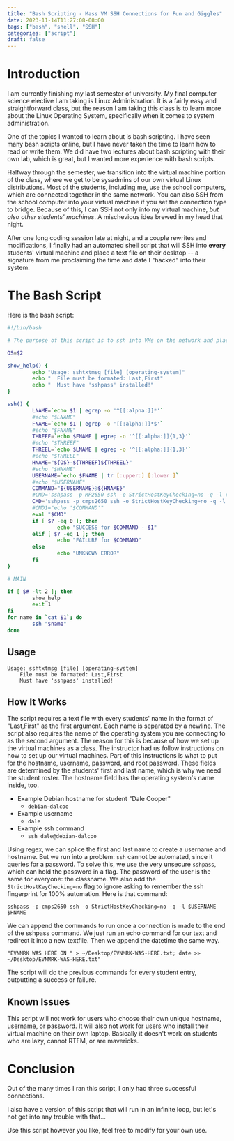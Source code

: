 ```yaml
---
title: "Bash Scripting - Mass VM SSH Connections for Fun and Giggles"
date: 2023-11-14T11:27:08-08:00
tags: ["bash", "shell", "SSH"]
categories: ["script"]
draft: false
---
```


# Introduction

I am currently finishing my last semester of university. My final
computer science elective I am taking is Linux Administration.
It is a fairly easy and straightforward class, but the reason I am taking
this class is to learn more about the Linux Operating System, specifically
when it comes to system administration.

One of the topics I wanted to learn about is bash scripting. I have seen many
bash scripts online, but I have never taken the time to learn how to read or
write them. We did have two lectures about bash scripting with their own lab,
which is great, but I wanted more experience with bash scripts.

Halfway through the semester, we transition into the virtual machine portion
of the class, where we get to be sysadmins of our own virtual Linux
distributions. Most of the students, including me, use the school computers,
which are connected together in the same network. You can also SSH from the
school computer into your virtual machine if you set the connection type to
bridge. Because of this, I can SSH not only into my virtual machine, *but also
other students' machines*. A mischevious idea brewed in my head that night.

After one long coding session late at night, and a couple rewrites and
modifications, I finally had an automated shell script that will SSH into
**every** students' virtual machine and place a text file on their desktop --
a signature from me proclaiming the time and date I "hacked" into their system.

# The Bash Script

Here is the bash script:

```bash
#!/bin/bash

# The purpose of this script is to ssh into VMs on the network and place a harmless text file on their desktop

OS=$2

show_help() {
        echo "Usage: sshtxtmsg [file] [operating-system]"
        echo "  File must be formated: Last,First"
        echo "  Must have 'sshpass' installed!"
}

ssh() {
        LNAME=`echo $1 | egrep -o '^[[:alpha:]]*'`
        #echo "$LNAME"
        FNAME=`echo $1 | egrep -o '[[:alpha:]]*$'`
        #echo "$FNAME"
        THREEF=`echo $FNAME | egrep -o '^[[:alpha:]]{1,3}'`
        #echo "$THREEF"
        THREEL=`echo $LNAME | egrep -o '^[[:alpha:]]{1,3}'`
        #echo "$THREEL"
        HNAME="${OS}-${THREEF}${THREEL}"
        #echo "$HNAME"
        USERNAME=`echo $FNAME | tr [:upper:] [:lower:]`
        #echo "$USERNAME"
        COMMAND="${USERNAME}@${HNAME}"
        #CMD='sshpass -p MP2650 ssh -o StrictHostKeyChecking=no -q -l root $HNAME "echo "EVNMRK WAS HERE ON " > ~/Desktop/EVNMRK-WAS-HERE.txt; date >> ~/Desktop/EVNMRK-WAS-HERE.txt"'
        CMD='sshpass -p cmps2650 ssh -o StrictHostKeyChecking=no -q -l $USERNAME $HNAME "echo "EVNMRK WAS HERE ON " > ~/Desktop/EVNMRK-WAS-HERE.txt; date >> ~/Desktop/EVNMRK-WAS-HERE.txt"'
        #CMD1="echo '$COMMAND'"
        eval "$CMD"
        if [ $? -eq 0 ]; then
                echo "SUCCESS for $COMMAND - $1"
        elif [ $? -eq 1 ]; then
                echo "FAILURE for $COMMAND"
        else
                echo "UNKNOWN ERROR"
        fi
}

# MAIN

if [ $# -lt 2 ]; then
        show_help
        exit 1
fi
for name in `cat $1`; do
        ssh "$name"
done
```

## Usage

```
Usage: sshtxtmsg [file] [operating-system]
	File must be formated: Last,First
	Must have 'sshpass' installed!
```

## How It Works

The script requires a text file with every students' name in the format of
"Last,First" as the first argument. Each name is separated by a newline.
The script also requires the name of the operating system you are connecting
to as the second argument. The reason for this is because of how we set up the
virtual machines as a class. The instructor had us follow instructions on how
to set up our virtual machines. Part of this instructions is what to put for
the hostname, username, password, and root password. These fields are
determined by the students' first and last name, which is why we need the
student roster. The hostname field has the operating system's name inside, too.

- Example Debian hostname for student "Dale Cooper"
	- `debian-dalcoo`
- Example username
	- `dale`
- Example ssh command
	- `ssh dale@debian-dalcoo`

Using regex, we can splice the first and last name to create a username and
hostname. But we run into a problem: `ssh` cannot be automated, since it
queries for a password. To solve this, we use the very unsecure `sshpass`,
which can hold the password in a flag. The password of the user is the same for
everyone: the classname. We also add the `StrictHostKeyChecking=no` flag to
ignore asking to remember the ssh fingerprint for 100% automation. Here is
that command:

`sshpass -p cmps2650 ssh -o StrictHostKeyChecking=no -q -l $USERNAME $HNAME`

We can append the commands to run once a connection is made to the end of the
sshpass command. We just run an echo command for our text and redirect it into
a new textfile. Then we append the datetime the same way.

`"EVNMRK WAS HERE ON " > ~/Desktop/EVNMRK-WAS-HERE.txt; date >> ~/Desktop/EVNMRK-WAS-HERE.txt"`

The script will do the previous commands for every student entry, outputting 
a success or failure.

## Known Issues

This script will not work for users who choose their own unique hostname,
username, or password. It will also not work for users who install their
virtual machine on their own laptop. Basically it doesn't work on students
who are lazy, cannot RTFM, or are mavericks.

# Conclusion

Out of the many times I ran this script, I only had three successful
connections.

I also have a version of this script that will run in an infinite loop,
but let's not get into any trouble with that...

Use this script however you like, feel free to modify for your own use.
